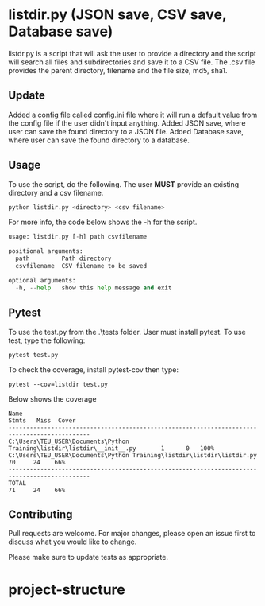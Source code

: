 # listdir.py (JSON save, CSV save, Database save)
listdr.py is a script that will ask the user to provide a directory and the script will search all files and subdirectories and save it to a CSV file.
The .csv file provides the parent directory, filename and the file size, md5, sha1.
## Update
Added a config file called config.ini file where it will run a default value from the config file if the user didn't input anything.
Added JSON save, where user can save the found directory to a JSON file.
Added Database save, where user can save the found directory to a database. 
## Usage
To use the script, do the following. The user **MUST** provide an existing directory and a csv filename.
```python
python listdir.py <directory> <csv filename>
```
For more info, the code below shows the -h for the script.
```python
usage: listdir.py [-h] path csvfilename

positional arguments:
  path         Path directory
  csvfilename  CSV filename to be saved

optional arguments:
  -h, --help   show this help message and exit
```
## Pytest
To use the test.py from the .\tests folder. User must install pytest.
To use test, type the following:
```
pytest test.py
```
To check the coverage, install pytest-cov then type:
```
pytest --cov=listdir test.py
```
Below shows the coverage
```
Name                                                                      Stmts   Miss  Cover
---------------------------------------------------------------------------------------------
C:\Users\TEU_USER\Documents\Python Training\listdir\listdir\__init__.py       1      0   100%
C:\Users\TEU_USER\Documents\Python Training\listdir\listdir\listdir.py       70     24    66%
---------------------------------------------------------------------------------------------
TOTAL                                                                        71     24    66%
```
## Contributing
Pull requests are welcome. For major changes, please open an issue first to discuss what you would like to change.

Please make sure to update tests as appropriate.

# project-structure
